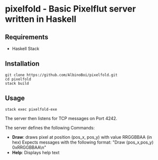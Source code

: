 # pixelfold - Basic Pixelflut server written in Haskell

Requirements
------------
- Haskell Stack

Installation
------------
    git clone https://github.com/AlbinoBoi/pixelfold.git
    cd pixelfold
    stack build

Usage
-----

    stack exec pixelfold-exe


The server then listens for TCP messages on Port 4242.


The server defines the following Commands:
- __Draw__: draws pixel at position (pos_x, pos_y) with value RRGGBBAA (in hex)
Expects messages with the following format: "Draw (pos_x,pos_y) 0xRRGGBBAA\n"
- __Help__: Displays help text
